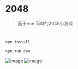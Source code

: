 # 2048

> 基于vue 简单的2048小游戏

## 

``` bash

npm install

npm run dev

```

![image](https://github.com/userHuang/2048_demo/blob/master/static/images/2048_demo.png)
![image](https://github.com/userHuang/2048_demo/blob/master/static/images/2048_gameover.png)